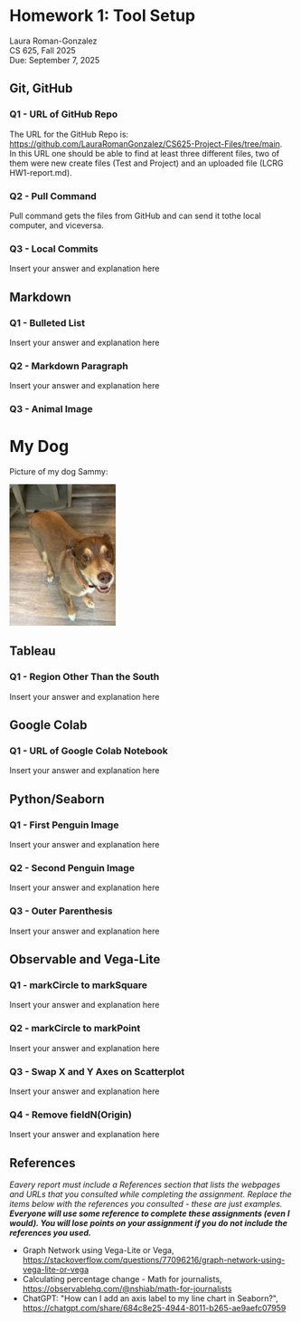 # Homework 1: Tool Setup

Laura Roman-Gonzalez  
CS 625, Fall 2025  
Due: September 7, 2025

## Git, GitHub

### Q1 - URL of GitHub Repo
The URL for the GitHub Repo is: https://github.com/LauraRomanGonzalez/CS625-Project-Files/tree/main.  
In this URL one should be able to find at least three different files, two of them were new create files (Test and Project) and an uploaded file (LCRG HW1-report.md).

### Q2 - Pull Command

Pull command gets the files from GitHub and can send it tothe local computer, and viceversa.

### Q3 - Local Commits

Insert your answer and explanation here

## Markdown

### Q1 - Bulleted List

Insert your answer and explanation here

### Q2 - Markdown Paragraph

Insert your answer and explanation here

### Q3 - Animal Image

# My Dog
Picture of my dog Sammy:

<img src="Sammy.jpeg" height="250" alt="This is a picture of my dog.">


## Tableau

### Q1 - Region Other Than the South

Insert your answer and explanation here

## Google Colab

### Q1 - URL of Google Colab Notebook

Insert your answer and explanation here

## Python/Seaborn

### Q1 - First Penguin Image

Insert your answer and explanation here

### Q2 - Second Penguin Image

Insert your answer and explanation here

### Q3 - Outer Parenthesis

Insert your answer and explanation here

## Observable and Vega-Lite

### Q1 - markCircle to markSquare

Insert your answer and explanation here

### Q2 - markCircle to markPoint

Insert your answer and explanation here

### Q3 - Swap X and Y Axes on Scatterplot

Insert your answer and explanation here

### Q4 - Remove fieldN(Origin)

Insert your answer and explanation here

## References

*Eavery report must include a References section that lists the webpages and URLs that you consulted while completing the assignment. Replace the items below with the references you consulted - these are just examples.* ***Everyone will use some reference to complete these assignments (even I would). You will lose points on your assignment if you do not include the references you used.***

* Graph Network using Vega-Lite or Vega, <https://stackoverflow.com/questions/77096216/graph-network-using-vega-lite-or-vega>
* Calculating percentage change - Math for journalists, <https://observablehq.com/@nshiab/math-for-journalists>
* ChatGPT: "How can I add an axis label to my line chart in Seaborn?", <https://chatgpt.com/share/684c8e25-4944-8011-b265-ae9aefc07959>
